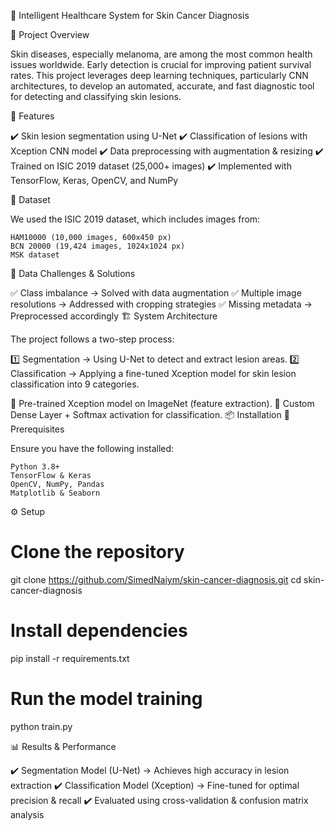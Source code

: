 🏥 Intelligent Healthcare System for Skin Cancer Diagnosis

📌 Project Overview

Skin diseases, especially melanoma, are among the most common health issues worldwide. Early detection is crucial for improving patient survival rates. This project leverages deep learning techniques, particularly CNN architectures, to develop an automated, accurate, and fast diagnostic tool for detecting and classifying skin lesions.

🚀 Features

✔️ Skin lesion segmentation using U-Net
✔️ Classification of lesions with Xception CNN model
✔️ Data preprocessing with augmentation & resizing
✔️ Trained on ISIC 2019 dataset (25,000+ images)
✔️ Implemented with TensorFlow, Keras, OpenCV, and NumPy

📂 Dataset

We used the ISIC 2019 dataset, which includes images from:

    HAM10000 (10,000 images, 600x450 px)
    BCN 20000 (19,424 images, 1024x1024 px)
    MSK dataset

🛑 Data Challenges & Solutions

✅ Class imbalance → Solved with data augmentation
✅ Multiple image resolutions → Addressed with cropping strategies
✅ Missing metadata → Preprocessed accordingly
🏗️ System Architecture

The project follows a two-step process:

1️⃣ Segmentation → Using U-Net to detect and extract lesion areas.
2️⃣ Classification → Applying a fine-tuned Xception model for skin lesion classification into 9 categories.

🔹 Pre-trained Xception model on ImageNet (feature extraction).
🔹 Custom Dense Layer + Softmax activation for classification.
📦 Installation
🔧 Prerequisites

Ensure you have the following installed:

    Python 3.8+
    TensorFlow & Keras
    OpenCV, NumPy, Pandas
    Matplotlib & Seaborn

⚙️ Setup

# Clone the repository
git clone https://github.com/SimedNaiym/skin-cancer-diagnosis.git
cd skin-cancer-diagnosis

# Install dependencies
pip install -r requirements.txt

# Run the model training
python train.py

📊 Results & Performance

✔️ Segmentation Model (U-Net) → Achieves high accuracy in lesion extraction
✔️ Classification Model (Xception) → Fine-tuned for optimal precision & recall
✔️ Evaluated using cross-validation & confusion matrix analysis
